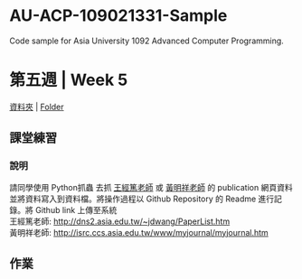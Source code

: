 # AU-ACP-109021331-Sample
Code sample for Asia University 1092 Advanced Computer Programming.

# 第五週 | Week 5
<a href="week5">資料夾</a> | <a href="week5">Folder</a>
## 課堂練習
### 說明
請同學使用 Python抓蟲 去抓 <a href="http://dns2.asia.edu.tw/~jdwang/PaperList.htm">王經篤老師</a> 或 <a href="http://isrc.ccs.asia.edu.tw/www/myjournal/myjournal.htm">黃明祥老師</a> 的 publication 網頁資料並將資料寫入到資料檔。將操作過程以 Github Repository 的 Readme 進行記錄。將 Github link 上傳至系統
<br/>
王經篤老師: http://dns2.asia.edu.tw/~jdwang/PaperList.htm
<br/>
黃明祥老師: http://isrc.ccs.asia.edu.tw/www/myjournal/myjournal.htm
<br/>
## 作業